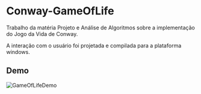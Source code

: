 # Conway-GameOfLife
 Trabalho da matéria Projeto e Análise de Algoritmos sobre a implementação do Jogo da Vida de Conway.
 
 A interação com o usuário foi projetada e compilada para a plataforma windows.

## Demo
![GameOfLifeDemo](https://user-images.githubusercontent.com/54750022/126708935-46729e3a-9117-4ce7-a5c7-0279e04d9310.gif)
